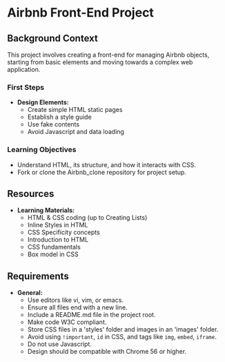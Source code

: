 # Airbnb Front-End Project

## Background Context

This project involves creating a front-end for managing Airbnb objects, starting from basic elements and moving towards a complex web application.

### First Steps

- **Design Elements:**
  - Create simple HTML static pages
  - Establish a style guide
  - Use fake contents
  - Avoid Javascript and data loading

### Learning Objectives

- Understand HTML, its structure, and how it interacts with CSS.
- Fork or clone the Airbnb_clone repository for project setup.

## Resources

- **Learning Materials:**
  - HTML & CSS coding (up to Creating Lists)
  - Inline Styles in HTML
  - CSS Specificity concepts
  - Introduction to HTML
  - CSS fundamentals
  - Box model in CSS

## Requirements

- **General:**
  - Use editors like vi, vim, or emacs.
  - Ensure all files end with a new line.
  - Include a README.md file in the project root.
  - Make code W3C compliant.
  - Store CSS files in a 'styles' folder and images in an 'images' folder.
  - Avoid using `!important`, `id` in CSS, and tags like `img`, `embed`, `iframe`.
  - Do not use Javascript.
  - Design should be compatible with Chrome 56 or higher.
